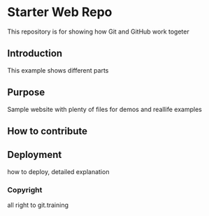 # Starter Web Repo

This repository is for showing how Git and GitHub work togeter

## Introduction

This example shows different parts

## Purpose

Sample website with plenty of files for demos and reallife examples

## How to contribute

## Deployment
how to deploy, detailed explanation

### Copyright
all right to git.training
